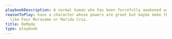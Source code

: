 ```yaml
---
playbookDescription: A normal human who has been forcefully awakened as an Envoy.
reasonToPlay: have a character whose powers are great but maybe make them unpredictable and dangerous even to themselves,
  like Four Murasame or Marida Cruz.
title: ReMade
type: playbook
---
```


